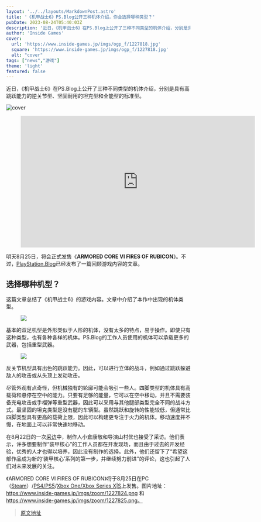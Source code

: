 ```yaml
---
layout: '../../layouts/MarkdownPost.astro'
title: '《机甲战士6》PS.Blog公开三种机体介绍，你会选择哪种类型？'
pubDate: 2023-08-24T05:40:03Z
description: '近日，《机甲战士6》在PS.Blog上公开了三种不同类型的机体介绍，分别是具有高跳跃能力的逆关节型、坚固耐用的坦克型和全能型的标准型。'
author: 'Inside Games'
cover:
  url: 'https://www.inside-games.jp/imgs/ogp_f/1227818.jpg'
  square: 'https://www.inside-games.jp/imgs/ogp_f/1227818.jpg'
  alt: "cover"
tags: ["news","游戏"]
theme: 'light'
featured: false
---
```


近日，《机甲战士6》在PS.Blog上公开了三种不同类型的机体介绍，分别是具有高跳跃能力的逆关节型、坚固耐用的坦克型和全能型的标准型。

![cover](https://www.inside-games.jp/imgs/ogp_f/1227818.jpg)

<figure class="ctms-editor-youtube"><iframe src="https://www.youtube.com/embed/h1u9dnU0KrE?rel=0" width="640" height="360" max-width="100%" frameborder="0" allow="accelerometer; autoplay; encrypted-media; gyroscope; picture-in-picture" allowfullscreen=""></iframe></figure>
<p>明天8月25日，将会正式发售《<b>ARMORED CORE VI FIRES OF RUBICON</b>》。不过，<a target="_blank" rel="noopener noreferrer nofollow" href="https://blog.ja.playstation.com/2023/08/24/20230824-acvi/?emcid=or-3r-472799">PlayStation.Blog</a>已经发布了一篇回顾游戏内容的文章。</p>
<h2>选择哪种机型？</h2>
<p>这篇文章总结了《机甲战士6》的游戏内容。文章中介绍了本作中出现的机体类型。</p>
<figure class="ctms-editor-image"><img src="https://www.inside-games.jp/article/imgs/zoom/1227822.png" class="inline-article-image"></figure>
<p>基本的双足机型是外形类似于人形的机体，没有太多的特点，易于操作。即使只有这种类型，也有各种各样的机体。PS.Blog的工作人员使用的机体可以承载更多的武器，包括重型武器。</p>
<figure class="ctms-editor-image"><img src="https://www.inside-games.jp/article/imgs/zoom/1227823.png" class="inline-article-image"></figure>
<p>反关节机型具有出色的跳跃能力。因此，可以进行立体的战斗，例如通过跳跃躲避敌人的攻击或从头顶上发动攻击。</p>
尽管外观有点奇怪，但机械独有的轮廓可能会吸引一些人。四脚类型的机体具有高载荷和悬停在空中的能力。只要有足够的能量，它可以在空中移动，并且不需要装备充电攻击或手榴弹等重型武器，因此可以采用与其他腿部类型完全不同的战斗方式。最坚固的坦克类型是没有腿的车辆型。虽然跳跃和旋转的性能较低，但通常比四脚类型具有更高的载荷上限，因此可以构建更专注于火力的机体。移动速度并不慢，在地面上可以非常快速地移动。

在8月22日的一次<a target="_blank" rel="noopener noreferrer nofollow" href="https://blog.ja.playstation.com/2023/08/22/20230822-acvi/">采访</a>中，制作人小倉康敬和导演山村优也接受了采访。他们表示，许多想要制作“装甲核心”的工作人员都在开发现场，而且由于过去的开发经验，优秀的人才也得以培养，因此没有制作的选择。此外，他们还留下了“希望这部作品成为新的‘装甲核心’系列的第一步，并继续努力前进”的评论，这也引起了人们对未来发展的关注。

《ARMORED CORE VI FIRES OF RUBICON》将于8月25日在PC（<a target="_blank" rel="noopener noreferrer nofollow" href="https://store.steampowered.com/app/1888160/ARMORED_CORE_VI_FIRES_OF_RUBICON/?l=japanese">Steam</a>）/<a target="_blank" rel="noopener noreferrer nofollow" href="https://store.playstation.com/ja-jp/concept/10001815">PS4/PS5</a>/<a target="_blank" rel="noopener noreferrer nofollow" href="https://www.xbox.com/ja-jp/games/store/armored-core-vi-fires-of-rubicon/9p4sv7r7n3hw">Xbox One/Xbox Series X|S</a>上发售。图片地址：https://www.inside-games.jp/imgs/zoom/1227824.png 和 https://www.inside-games.jp/imgs/zoom/1227825.png。

>[原文地址](https://www.inside-games.jp/article/2023/08/24/148063.html)  